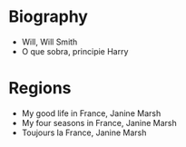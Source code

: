 # Biography
- Will, Will Smith
- O que sobra, principie Harry

# Regions
- My good life in France, Janine Marsh
- My four seasons in France, Janine Marsh
- Toujours la France, Janine Marsh
